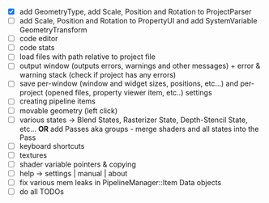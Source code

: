 - [x] add GeometryType, add Scale, Position and Rotation to ProjectParser
- [ ] add Scale, Position and Rotation to PropertyUI and add SystemVariable GeometryTransform
- [ ] code editor
- [ ] code stats
- [ ] load files with path relative to project file
- [ ] output window (outputs errors, warnings and other messages) + error & warning stack (check if project has any errors)
- [ ] save per-window (window and widget sizes, positions, etc...) and per-project (opened files, property viewer item, etc..) settings
- [ ] creating pipeline items
- [ ] movable geometry (left click)
- [ ] various states -> Blend States, Rasterizer State, Depth-Stencil State, etc... **OR** add Passes aka groups - merge shaders and all states into the Pass
- [ ] keyboard shortcuts
- [ ] textures
- [ ] shader variable pointers & copying
- [ ] help -> settings | manual | about
- [ ] fix various mem leaks in PipelineManager::Item Data objects
- [ ] do all TODOs